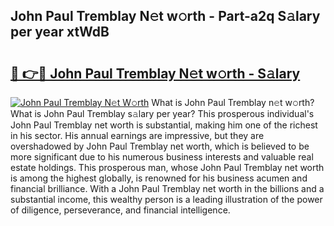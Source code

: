 ## John Paul Tremblay N𝚎t w𝚘rth - Part-a2q S𝚊lary per year xtWdB

# <h2><a href="http://gc3618r.nevu.top/?p=John+Paul+Tremblay">🔗 👉🔴 John Paul Tremblay N𝚎t w𝚘rth - S𝚊lary</a></h2>

[![John Paul Tremblay N𝚎t W𝚘rth](https://i.imgur.com/Oavwk0R.jpeg)](http://gc3618r.nevu.top/?p=John+Paul+Tremblay)
What is John Paul Tremblay n𝚎t w𝚘rth? What is John Paul Tremblay s𝚊lary per year?
This prosperous individual's John Paul Tremblay net worth is substantial, making him one of the richest in his sector. His annual earnings are impressive, but they are overshadowed by John Paul Tremblay net worth, which is believed to be more significant due to his numerous business interests and valuable real estate holdings. This prosperous man, whose John Paul Tremblay net worth is among the highest globally, is renowned for his business acumen and financial brilliance. With a John Paul Tremblay net worth in the billions and a substantial income, this wealthy person is a leading illustration of the power of diligence, perseverance, and financial intelligence.
